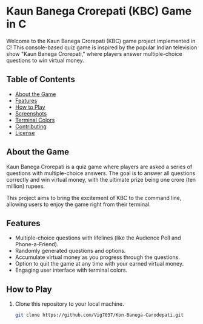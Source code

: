 # Kaun Banega Crorepati (KBC) Game in C

Welcome to the Kaun Banega Crorepati (KBC) game project implemented in C! This console-based quiz game is inspired by the popular Indian television show "Kaun Banega Crorepati," where players answer multiple-choice questions to win virtual money.

## Table of Contents
- [About the Game](#about-the-game)
- [Features](#features)
- [How to Play](#how-to-play)
- [Screenshots](#screenshots)
- [Terminal Colors](#terminal-colors)
- [Contributing](#contributing)
- [License](#license)

## About the Game

Kaun Banega Crorepati is a quiz game where players are asked a series of questions with multiple-choice answers. The goal is to answer all questions correctly and win virtual money, with the ultimate prize being one crore (ten million) rupees.

This project aims to bring the excitement of KBC to the command line, allowing users to enjoy the game right from their terminal.

## Features

- Multiple-choice questions with lifelines (like the Audience Poll and Phone-a-Friend).
- Randomly generated questions and options.
- Accumulate virtual money as you progress through the questions.
- Option to quit the game at any time with your earned virtual money.
- Engaging user interface with terminal colors.

## How to Play

1. Clone this repository to your local machine.
   ```bash
   git clone https://github.com/Vig7037/Kon-Banega-Carodepati.git
   ```
